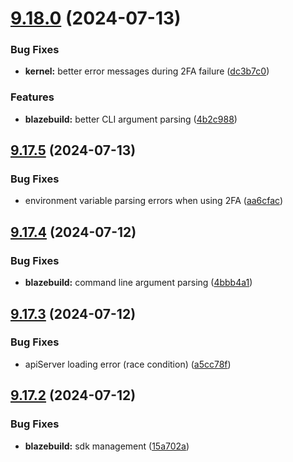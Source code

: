 # [9.18.0](https://github.com/onesoft-sudo/sudobot/compare/v9.17.5...v9.18.0) (2024-07-13)


### Bug Fixes

* **kernel:** better error messages during 2FA failure ([dc3b7c0](https://github.com/onesoft-sudo/sudobot/commit/dc3b7c050fbab80dc0fee445a82ce70fac944d5c))


### Features

* **blazebuild:** better CLI argument parsing ([4b2c988](https://github.com/onesoft-sudo/sudobot/commit/4b2c988cd9c6c0648a827aa2144ddcf9df480127))



## [9.17.5](https://github.com/onesoft-sudo/sudobot/compare/v9.17.4...v9.17.5) (2024-07-13)


### Bug Fixes

* environment variable parsing errors when using 2FA ([aa6cfac](https://github.com/onesoft-sudo/sudobot/commit/aa6cfac16443b845044455702c97b3a7edfead23))



## [9.17.4](https://github.com/onesoft-sudo/sudobot/compare/v9.17.3...v9.17.4) (2024-07-12)


### Bug Fixes

* **blazebuild:** command line argument parsing ([4bbb4a1](https://github.com/onesoft-sudo/sudobot/commit/4bbb4a1875486dc5e95c9ea31fd1023fea2b3768))



## [9.17.3](https://github.com/onesoft-sudo/sudobot/compare/v9.17.2...v9.17.3) (2024-07-12)


### Bug Fixes

* apiServer loading error (race condition) ([a5cc78f](https://github.com/onesoft-sudo/sudobot/commit/a5cc78ff69a96ecee8446557eb748f38c6a59f96))



## [9.17.2](https://github.com/onesoft-sudo/sudobot/compare/v9.17.1...v9.17.2) (2024-07-12)


### Bug Fixes

* **blazebuild:** sdk management ([15a702a](https://github.com/onesoft-sudo/sudobot/commit/15a702ad144ec4845f03f2c14a0cd3952785ccf9))



